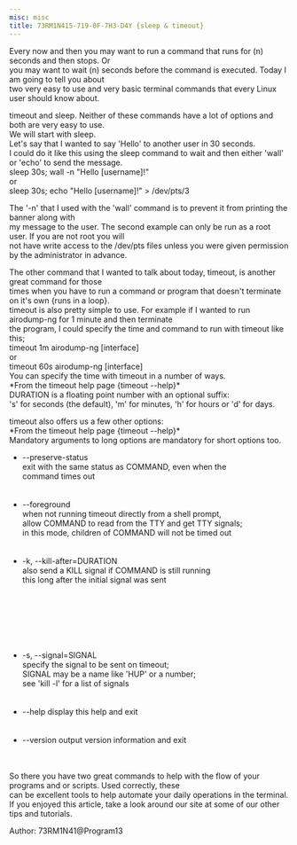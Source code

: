 ```yaml
---
misc: misc
title: 73RM1N415-719-0F-7H3-D4Y {sleep & timeout}
---
```

<p>Every now and then you may want to run a command that runs for (n) seconds and then stops. Or<br />
you may want to wait (n) seconds before the command is executed. Today I am going to tell you about<br />
two very easy to use and very basic terminal commands that every Linux user should know about.</p>
<p>timeout and sleep. Neither of these commands have a lot of options and both are very easy to use.<br />
We will start with sleep.<br />Let's say that I wanted to say 'Hello' to another user in 30 seconds.<br />
I could do it like this using the sleep command to wait and then either 'wall' or 'echo' to send the message.<br />
sleep 30s; wall -n "Hello [username]!"<br />
or<br />
sleep 30s; echo "Hello [username]!" > /dev/pts/3</p>
<p>The '-n' that I used with the 'wall' command is to prevent it from printing the banner along with<br />
my message to the user. The second example can only be run as a root user. If you are not root you will<br />
not have write access to the /dev/pts files unless you were given permission by the administrator in advance.</p>
<p>The other command that I wanted to talk about today, timeout, is another great command for those<br />
times when you have to run a command or program that doesn't terminate on it's own {runs in a loop}.<br />
timeout is also pretty simple to use. For example if I wanted to run airodump-ng for 1 minute and then terminate<br />
the program, I could specify the time and command to run with timeout like this;<br />
timeout 1m airodump-ng [interface]<br />
or<br />
timeout 60s airodump-ng [interface]<br />
You can specify the time with timeout in a number of ways.<br />
*From the timeout help page {timeout --help}*<br />
DURATION is a floating point number with an optional suffix:<br />
's' for seconds (the default), 'm' for minutes, 'h' for hours or 'd' for days.<br />
</p>
<p>timeout also offers us a few other options:<br />
*From the timeout help page {timeout --help}*<br />
Mandatory arguments to long options are mandatory for short options too.<br />
<p>
<ul>
<li>      --preserve-status<br />
                 exit with the same status as COMMAND, even when the<br />
                   command times out</li><br /><br />
<li>      --foreground<br />
                 when not running timeout directly from a shell prompt,<br />
                   allow COMMAND to read from the TTY and get TTY signals;<br />
                   in this mode, children of COMMAND will not be timed out</li><br /><br />
<li>  -k, --kill-after=DURATION<br />
                 also send a KILL signal if COMMAND is still running<br />
                   this long after the initial signal was sent</li><br /><br /><br /><br /><br /><br /><br />
<li>  -s, --signal=SIGNAL<br />
                 specify the signal to be sent on timeout;<br />
                   SIGNAL may be a name like 'HUP' or a number;<br />
                   see 'kill -l' for a list of signals</li><br /><br />
<li>      --help     display this help and exit</li><br /><br />
<li>      --version  output version information and exit</li><br /><br />
</ul></p>
<p>So there you have two great commands to help with the flow of your programs and or scripts. Used correctly, these<br />
can be excellent tools to help automate your daily operations in the terminal.<br />
If you enjoyed this article, take a look around our site at some of our other tips and tutorials.</p>
<p align="left">Author: 73RM1N41@Program13</p>
